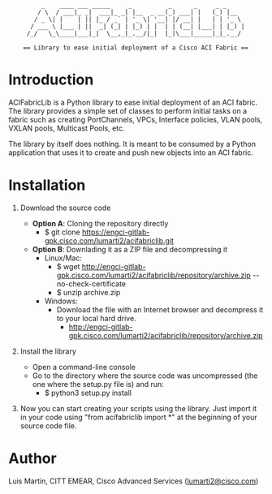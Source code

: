             _    ____ ___ _____     _          _      _     _ _     
            / \  / ___|_ _|  ___|_ _| |__  _ __(_) ___| |   (_) |__  
           / _ \| |    | || |_ / _` | '_ \| '__| |/ __| |   | | '_ \ 
          / ___ \ |___ | ||  _| (_| | |_) | |  | | (__| |___| | |_) |
         /_/   \_\____|___|_|  \__,_|_.__/|_|  |_|\___|_____|_|_.__/ 
                                                                               
        == Library to ease initial deployment of a Cisco ACI Fabric ==
     
Introduction
============

ACIFabricLib is a Python library to ease initial deployment of an ACI fabric. 
The library provides a simple set of classes to perform initial tasks on 
a fabric such as creating PortChannels, VPCs, Interface policies, VLAN pools,
VXLAN pools, Multicast Pools, etc.

The library by itself does nothing. It is meant to be consumed by a Python
application that uses it to create and push new objects into an ACI fabric.


Installation
============

1. Download the source code
    - **Option A**: Cloning the repository directly
        - $ git clone https://engci-gitlab-gpk.cisco.com/lumarti2/acifabriclib.git
    - **Option B**: Downlading it as a ZIP file and decompressing it
        - Linux/Mac:
            - $ wget http://engci-gitlab-gpk.cisco.com/lumarti2/acifabriclib/repository/archive.zip --no-check-certificate
            - $ unzip archive.zip
        - Windows:
            - Download the file with an Internet browser and decompress it to your local hard drive.
                - http://engci-gitlab-gpk.cisco.com/lumarti2/acifabriclib/repository/archive.zip
2. Install the library
    - Open a command-line console
    - Go to the directory where the source code was uncompressed (the one where the setup.py file is) and run: 
        - $ python3 setup.py install

3. Now you can start creating your scripts using the library. Just import
   it in your code using "from acifabriclib import *" at the beginning of your
   source code file.

Author
======
Luis Martin, CITT EMEAR, Cisco Advanced Services (lumarti2@cisco.com)

                                            